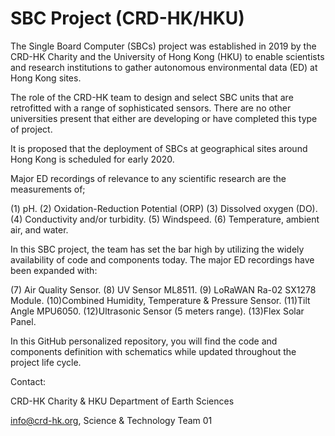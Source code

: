 # SBC Project (CRD-HK/HKU)

The Single Board Computer (SBCs) project was established in 2019 by the CRD-HK Charity and the University of Hong Kong (HKU) to enable scientists and research institutions to gather autonomous environmental data (ED) at Hong Kong sites.

The role of the CRD-HK team to design and select SBC units that are retrofitted with a range of sophisticated sensors. There are no other universities present that either are developing or have completed this type of project.  

It is proposed that the deployment of SBCs at geographical sites around Hong Kong is scheduled for early 2020. 

Major ED recordings of relevance to any scientific research are the measurements of; 

(1) pH. 
(2) Oxidation-Reduction Potential (ORP)
(3) Dissolved oxygen (DO). 
(4) Conductivity and/or turbidity.
(5) Windspeed.
(6) Temperature, ambient air, and water.

In this SBC project, the team has set the bar high by utilizing the widely availability of code and components today. The major ED recordings have been expanded with:


(7) Air Quality Sensor.
(8) UV Sensor ML8511.
(9) LoRaWAN Ra-02 SX1278 Module.
(10)Combined Humidity, Temperature & Pressure Sensor.
(11)Tilt Angle MPU6050.
(12)Ultrasonic Sensor (5 meters range).
(13)Flex Solar Panel.

In this GitHub personalized repository, you will find the code and components definition with schematics while updated throughout the project life cycle.

Contact:

CRD-HK Charity & HKU Department of Earth Sciences

info@crd-hk.org, Science & Technology Team 01 

 



 

